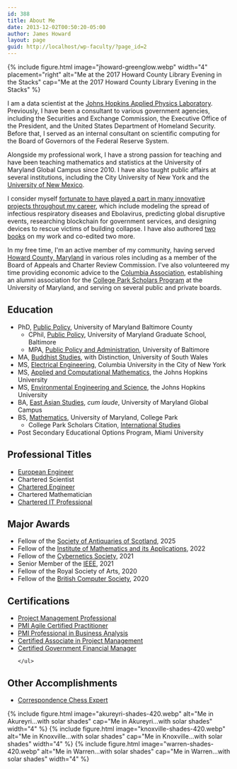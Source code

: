 ```yaml
---
id: 388
title: About Me
date: 2013-12-02T00:50:20-05:00
author: James Howard
layout: page
guid: http://localhost/wp-faculty/?page_id=2
---
```


{% include figure.html image="jhoward-greenglow.webp" width="4" placement="right"
   alt="Me at the 2017 Howard County Library Evening in the Stacks"
   cap="Me at the 2017 Howard County Library Evening in the Stacks" %}

I am a data scientist at the [Johns
Hopkins Applied Physics Laboratory](http://www.jhuapl.edu/).
Previously, I have been a
consultant to various government agencies, including the Securities
and Exchange Commission, the Executive Office of the President, and
the United States Department of Homeland Security. Before that,
I served as an internal consultant on scientific computing
for the Board of Governors of the Federal Reserve System.

Alongside my professional work, I have a strong passion for teaching
and have been teaching mathematics and statistics at the University
of Maryland Global Campus since 2010. I have also taught public
affairs at several institutions, including the City University of
New York and the 
[University of New Mexico](https://jphoward.people.unm.edu/).

I consider myself [fortunate to have played a part in many innovative
projects throughout my career](/scholarship), which include modeling
the spread of infectious respiratory diseases and Ebolavirus,
predicting global disruptive events, researching blockchain for
government services, and designing devices to rescue victims of
building collapse. I have also authored [two books](/books/) on my
work and co-edited two more.

In my free time, I'm an active member of my community, having served
[Howard County, Maryland](/service/howard-county) in various roles
including as a member of the Board of Appeals and Charter Review
Commission. I've also volunteered my time providing economic advice
to the [Columbia Association](http://www.columbiaassociation.com/),
establishing an alumni association for the [College Park Scholars
Program](https://www.scholars.umd.edu/) at the University of Maryland,
and serving on several public and private boards.

## Education

* PhD, [Public Policy](/assets/docs/UMBC-PHD-POLICY.pdf), University of Maryland Baltimore County
    * CPhil, [Public Policy](/assets/docs/JHoward-UMBC-CPhil.pdf), University of Maryland Graduate School, Baltimore
    * MPA, [Public Policy and Administration](/assets/docs/JHoward-MPA-PPA.pdf), University of Baltimore
* MA, [Buddhist Studies](/assets/docs/JHoward-MA-USW.pdf), with Distinction, University of South Wales
* MS, [Electrical Engineering](/assets/docs/JHoward-MS-Columbia.pdf), Columbia University in the City of New York
* MS, [Applied and Computational Mathematics](/assets/docs/JHoward-JHU-MS-ACM.pdf), the Johns Hopkins University
* MS, [Environmental Engineering and Science](/assets/docs/JHU-MS-EES.pdf), the Johns Hopkins University
* BA, [East Asian Studies](/assets/docs/UMGC-BA-EAS.pdf), _cum laude_, University of Maryland Global Campus
* BS, [Mathematics](/assets/docs/JHoward-BS-Math.pdf), University of Maryland, College Park
    * College Park Scholars Citation, [International Studies](/assets/docs/JHoward-UMD-CPS.pdf)
* Post Secondary Educational Options Program, Miami University

<div class="row">
  <div class="col-12 col-md-6">
    <h2 id="professional-titles">Professional Titles</h2>
    <ul>
      <li><a href="/assets/docs/JHoward-EURING.pdf">European Engineer</a></li>
      <li>Chartered Scientist</li> 
      <li><a href="/assets/docs/JHoward-ECUK-CEng.pdf">Chartered Engineer</a></li>
    <li>Chartered Mathematician</li>
      <li><a href="/assets/docs/JHoward-FBCS.pdf">Chartered IT Professional</a></li>
    </ul>
  </div>
  <div class="col-12 col-md-6">
    <h2 id="major-awards">Major Awards</h2>
    <ul>
      <li>Fellow of the <a href="/assets/docs/jhoward-fsascot.pdf">Society of Antiquaries of Scotland</a>, 2025</li>
      <li>Fellow of the <a href="/assets/docs/JHoward-IMA-FIMA.pdf">Institute of Mathematics and its Applications</a>, 2022</li>
      <li>Fellow of the <a href="/assets/docs/JHoward-FCybS.pdf">Cybernetics Society</a>, 2021</li>
      <li>Senior Member of the <a href="/assets/docs/JHoward-IEEE-SM-2025.pdf">IEEE</a>, 2021</li>
      <li>Fellow of the Royal Society of Arts, 2020</li>
      <li>Fellow of the <a href="/assets/docs/JHoward-FBCS.pdf">British Computer Society</a>, 2020</li>
    </ul>
  </div>
</div>

<div class="row">
  <div class="col-12 col-md-6">
    <h2 id="certifications">Certifications</h2>
    <ul>
      <li><a href="/assets/docs/certifications/JHoward-PMI-PMP.pdf">Project Management Professional</a></li>
      <li><a href="/assets/docs/certifications/JHoward-PMI-ACP.pdf">PMI Agile Certified Practitioner</a></li>
      <li><a href="/assets/docs/certifications/JHoward-PMI-PBA.pdf">PMI Professional in Business Analysis</a></li>
      <li><a href="/assets/docs/certifications/JHoward-PMI-CAPM.pdf">Certified Associate in Project Management</a></li>
      <li><a href="https://www.credly.com/badges/9b7ead19-ed5d-46f0-8aec-6c99d230e049/public_url">Certified Government Financial Manager</a></li>

    </ul>
  </div>
  <div class="col-12 col-md-6">
    <h2 id="other-accomplishments">Other Accomplishments</h2>
    <ul>
      <li><a href="/assets/docs/jhoward-iccf-cce.pdf">Correspondence Chess Expert</a></li>
    </ul>
  </div>
</div>


{% include figure.html image="akureyri-shades-420.webp" alt="Me in Akureyri...with solar shades"
   cap="Me in Akureyri...with solar shades" width="4" %}
{% include figure.html image="knoxville-shades-420.webp" alt="Me in Knoxville...with solar shades"
   cap="Me in Knoxville...with solar shades" width="4" %}
{% include figure.html image="warren-shades-420.webp" alt="Me in Warren...with solar shades"
   cap="Me in Warren...with solar shades" width="4" %}
